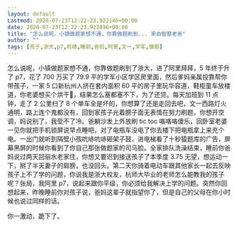 ```yaml
---
layout: default
Lastmod: 2020-07-23T12:22:23.922146+00:00
date: 2020-07-23T12:22:23.922096+00:00
title: "怎么说呢，小镇做题家想不通，你靠做题刷到... 来自智慧老爸"
author: ""
tags: [孩子,浙大,p7,吭哧,睡前,爸妈,阿里,文一,学军,做题]
---
```


怎么说呢，小镇做题家想不通，你靠做题刷到了浙大，进了阿里拜拜，5 年终于升了 p7，花了 700 万买了 79.9 平的学军小区学区房里面，然后爹妈亲属投靠帮你带孩子，一家 5 口新杭州人挤在套内面积 60 平的房子里玩华容道，鞋柜童车放楼道，你老婆想买个烘干🐔，结果怎么塞都塞不下，为了还贷。每天加班到 11 点钟，走了 2 公里扫了 8 个单车全是坏的，你想算了还是走回去吧，文一西路灯火通明，路上连个鬼都没有，回到家孩子光着膀子面无表情在努力刷题，你想开空调，妈说别了，我受不了冷。爸躺沙发上外放刷 tic toc 咯咯咯傻乐，回卧室老婆一见你就把手机锁屏说早点睡吧，对了电瓶车没电了你去楼下把电瓶拿上来充个电。一出门就听到隔壁小孩吭哧吭哧砸架子鼓，进电梯看了十秒猿题库的广告，屏幕黑屏的时候你看到了你自己那张做题家的司马脸。全家排队洗澡结束，睡前你爸妈说过两天回丽水老家住，你想又要迟到接送孩子了本季度 3.75 无望，想运动一下，掰了半天妻子的肩膀，也没回头。第二天你骑着电动车跟其他家长一起去反映孩子上不了学的问题，你说我是浙大校友，杭师大毕业的老师怎么能教我的孩子呢？张局，我阿里 p7，说起来跟你平级，你必须给我解决上学的问题。突然你回想起来，昨晚睡前你对孩子说，爸妈这辈子就指望你了，但是自己的父母在你小时候也说过同样的话。

你一激动，跪下了。

